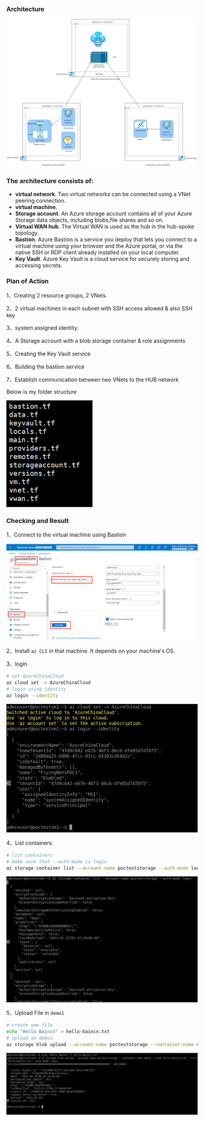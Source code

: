 ### Architecture

![baicn.drawio](./images/baicn.drawio.png)

### The architecture consists of:

- **virtual network**. Two virtual networks can be connected using a VNet peering connection. 
- **virtual machine**.
- **Storage account**. An Azure storage account contains all of your Azure Storage data objects, including blobs,file shares and so on.
- **Virtual WAN hub**. The Virtual WAN is used as the hub in the hub-spoke topology. 
- **Bastion**. Azure Bastion is a service you deploy that lets you connect to a virtual machine using your browser and the Azure portal, or via the native SSH or RDP client already installed on your local computer. 
- **Key Vault**. Azure Key Vault is a cloud service for securely storing and accessing secrets.

### Plan of Action

 1、Creating 2 resource groups, 2 VNets.

2、2 virtual machines in each subnet with SSH access allowed & also SSH key 

3、system assigned identity.

4、A Storage account with a blob storage container & role assignments

5、Creating  the Key Vault service

6、Building the bastion service

7、Establish communication between two VNets to the HUB network

Below is my folder structure

![dire](./images/dire.png)

### Checking and Result

1、Connect to the virtual machine using Bastion

![image-20230221112824276](./images/login.png)

2、Install `az CLI` in that machine. It depends on your machine's OS.

3、login

```bash
# set AzureChinaCloud
az cloud set -n AzureChinaCloud
# login using identity
az login --identity
```

![list](./images/azlogin.png)

4、List containers

```bash
# list containers
# make sure that --auth-mode is login
az storage container list --account-name pocteststorage --auth-mode login
```

![list](./images/list.png)

5、Upload File in `demo1`

```bash
# create one file
echo "Hello Baincn" > hello-baincn.txt
# upload to demo1.
az storage blob upload --account-name pocteststorage --container-name demo1 --name hello-baincn.txt --file hello-baincn.txt --auth-mode login
```

![image-20230221113933749](./images/upload.png)